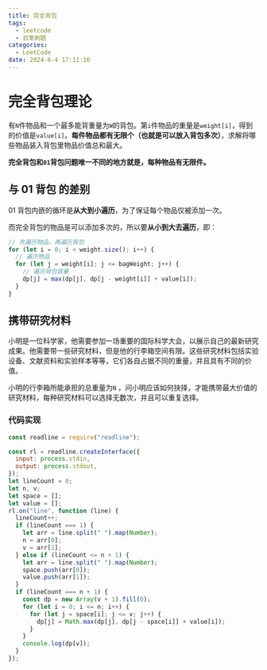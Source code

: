 ```yaml
---
title: 完全背包
tags:
  - leetcode
  - 日常刷题
categories:
  - LeetCode
date: 2024-6-4 17:11:16
---
```


<!-- @format -->

# 完全背包理论

有`N`件物品和一个最多能背重量为`W`的背包。第`i`件物品的重量是`weight[i]`，得到的价值是`value[i]`。**每件物品都有无限个（也就是可以放入背包多次）**，求解将哪些物品装入背包里物品价值总和最大。

**完全背包和`01`背包问题唯一不同的地方就是，每种物品有无限件。**

## 与 01 背包 的差别

01 背包内嵌的循环是**从大到小遍历**，为了保证每个物品仅被添加一次。

而完全背包的物品是可以添加多次的，所以要**从小到大去遍历**，即：

```js
// 先遍历物品，再遍历背包
for (let i = 0; i < weight.size(); i++) {
  // 遍历物品
  for (let j = weight[i]; j <= bagWeight; j++) {
    // 遍历背包容量
    dp[j] = max(dp[j], dp[j - weight[i]] + value[i]);
  }
}
```

## 携带研究材料

小明是一位科学家，他需要参加一场重要的国际科学大会，以展示自己的最新研究成果。他需要带一些研究材料，但是他的行李箱空间有限。这些研究材料包括实验设备、文献资料和实验样本等等，它们各自占据不同的重量，并且具有不同的价值。

小明的行李箱所能承担的总重量为`N` ，问小明应该如何抉择，才能携带最大价值的研究材料，每种研究材料可以选择无数次，并且可以重复选择。

### 代码实现

```js
const readline = require("readline");

const rl = readline.createInterface({
  input: process.stdin,
  output: process.stdout,
});
let lineCount = 0;
let n, v;
let space = [];
let value = [];
rl.on("line", function (line) {
  lineCount++;
  if (lineCount === 1) {
    let arr = line.split(" ").map(Number);
    n = arr[0];
    v = arr[1];
  } else if (lineCount <= n + 1) {
    let arr = line.split(" ").map(Number);
    space.push(arr[0]);
    value.push(arr[1]);
  }
  if (lineCount === n + 1) {
    const dp = new Array(v + 1).fill(0);
    for (let i = 0; i <= n; i++) {
      for (let j = space[i]; j <= v; j++) {
        dp[j] = Math.max(dp[j], dp[j - space[i]] + value[i]);
      }
    }
    console.log(dp[v]);
  }
});
```
